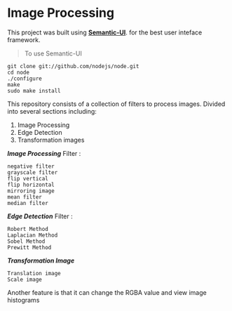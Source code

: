 # Image Processing 

This project was built using [**Semantic-UI**](https://semantic-ui.com/introduction/getting-started.html). for the best user inteface framework.

> To use Semantic-UI 
```
git clone git://github.com/nodejs/node.git
cd node
./configure
make
sudo make install
```

This repository consists of a collection of filters to process images. Divided into several sections including:
1. Image Processing
2. Edge Detection
3. Transformation images


***Image Processing*** Filter :
```
negative filter
grayscale filter
flip vertical
flip horizontal
mirroring image
mean filter
median filter
```
***Edge Detection*** Filter :
```
Robert Method
Laplacian Method
Sobel Method
Prewitt Method
```

***Transformation Image***
```
Translation image
Scale image
```

Another feature is that it can change the RGBA value and view image histograms
